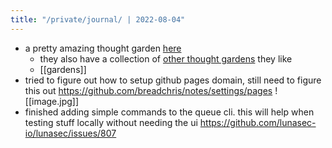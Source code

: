 ```yaml
---
title: "/private/journal/ | 2022-08-04"
---
```


- a pretty amazing thought garden [here](https://wiki.nikiv.dev/)
	- they also have a collection of [other thought gardens](other/wiki-workflow#similar-wikis-i-liked) they like
	- [[gardens]]
- tried to figure out how to setup github pages domain, still need to figure this out https://github.com/breadchris/notes/settings/pages
![[image.jpg]]
- finished adding simple commands to the queue cli. this will help when testing stuff locally without needing the ui https://github.com/lunasec-io/lunasec/issues/807
